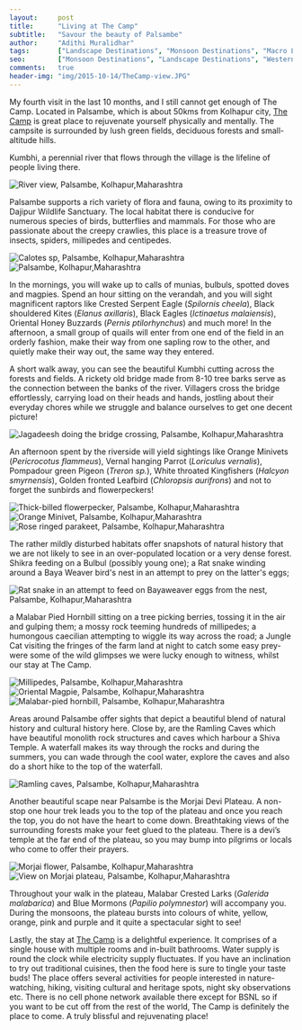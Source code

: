 ```yaml
---
layout:     post
title:      "Living at The Camp"
subtitle:   "Savour the beauty of Palsambe"
author:     "Adithi Muralidhar"
tags:       ["Landscape Destinations", "Monsoon Destinations", "Macro Life", "Reptiles"]
seo:		["Monsoon Destinations", "Landscape Destinations", "WesternGhats", "Reptiles", "TheCamp"]
comments:   true
header-img: "img/2015-10-14/TheCamp-view.JPG"
---
```


<p>My fourth visit in the last 10 months, and I still cannot get enough of The Camp. Located in Palsambe, which is about 50kms from Kolhapur city, <a href="http://www.wilderhood.com/accommodation/The%20Camp">The Camp</a> is great place to rejuvenate yourself physically and mentally. The campsite is surrounded by lush green fields, deciduous forests and small-altitude hills.</p>


<p>Kumbhi, a perennial river that flows through the village is the lifeline of people living there. </p>

<img src="{{ site.baseurl }}/img/2015-10-14/River-scape.JPG" alt="River view, Palsambe, Kolhapur,Maharashtra">


<p>Palsambe supports a rich variety of flora and fauna, owing to its proximity to Dajipur Wildlife Sanctuary. The local habitat there is conducive for numerous species of birds, butterflies and mammals. For those who are passionate about the creepy crawlies, this place is a treasure trove of insects, spiders, millipedes and centipedes.</p>


<img src="{{ site.baseurl }}/img/2015-10-14/calotes.JPG" alt="Calotes sp, Palsambe, Kolhapur,Maharashtra">
<img src="{{ site.baseurl }}/img/2015-10-14/flora.JPG" alt="Palsambe, Kolhapur,Maharashtra">


<p>In the mornings, you will wake up to calls of munias, bulbuls, spotted doves and magpies. Spend an hour sitting on the verandah, and you will sight magnificent raptors like Crested Serpent Eagle (<em>Spilornis cheela</em>), Black shouldered Kites (<em>Elanus axillaris</em>), Black Eagles (<em>Ictinaetus malaiensis</em>), Oriental Honey Buzzards (<em>Pernis ptilorhynchus</em>) and much more! In the afternoon, a small group of quails will enter from one end of the field in an orderly fashion, make their way from one sapling row to the other, and quietly make their way out, the same way they entered.</p>


<p>A short walk away, you can see the beautiful Kumbhi cutting across the forests and fields. A rickety old bridge made from 8-10 tree barks serve as the connection between the banks of the river. Villagers cross the bridge effortlessly, carrying load on their heads and hands, jostling about their everyday chores while we struggle and balance ourselves to get one decent picture!</p>

<img src="{{ site.baseurl }}/img/2015-10-14/Jagadeesh-crossing-bridge-thecamp.jpg" alt="Jagadeesh doing the bridge crossing, Palsambe, Kolhapur,Maharashtra">


<p>An afternoon spent by the riverside will yield sightings like Orange Minivets (<em>Pericrocotus flammeus</em>), Vernal hanging Parrot (<em>Loriculus vernalis</em>), Pompadour green Pigeon (<em>Treron sp.</em>), White throated Kingfishers (<em>Halcyon smyrnensis</em>), Golden fronted Leafbird (<em>Chloropsis aurifrons</em>) and not to forget the sunbirds and flowerpeckers!</p>

<img src="{{ site.baseurl }}/img/2015-10-14/Thick-billed-flowerpecker.JPG" alt="Thick-billed flowerpecker, Palsambe, Kolhapur,Maharashtra">
<img src="{{ site.baseurl }}/img/2015-10-14/orange-minivet-palsambe.jpg" alt="Orange Minivet, Palsambe, Kolhapur,Maharashtra">
<img src="{{ site.baseurl }}/img/2015-10-14/rose-ringed-parakeet-palsambe.jpg" alt="Rose ringed parakeet, Palsambe, Kolhapur,Maharashtra">

<p>The rather mildly disturbed habitats offer snapshots of natural history that we are not likely to see in an over-populated location or a very dense forest. Shikra feeding on a Bulbul (possibly young one); a Rat snake winding around a Baya Weaver bird's nest in an attempt to prey on the latter's eggs;</p>

<img src="{{ site.baseurl }}/img/2015-10-14/Rat-snake-trying-to-feed-on-bayaweaver-chicks.jpg" alt="Rat snake in an attempt to feed on Bayaweaver eggs from the nest, Palsambe, Kolhapur,Maharashtra">

<p>a Malabar Pied Hornbill sitting on a tree picking berries, tossing it in the air and gulping them; a mossy rock teeming hundreds of millipedes; a humongous caecilian attempting to wiggle its way across the road; a Jungle Cat visiting the fringes of the farm land at night to catch some easy prey- were some of the wild glimpses we were lucky enough to witness, whilst our stay at The Camp.</p>

<img src="{{ site.baseurl }}/img/2015-10-14/millipedes.JPG" alt="Millipedes, Palsambe, Kolhapur,Maharashtra">
<img src="{{ site.baseurl }}/img/2015-10-14/oriental-magpie-palsambe.jpg" alt="Oriental Magpie, Palsambe, Kolhapur,Maharashtra">
<img src="{{ site.baseurl }}/img/2015-10-14/Malabar-pied-hornbill.JPG" alt="Malabar-pied hornbill, Palsambe, Kolhapur,Maharashtra">


<p>Areas around Palsambe offer sights that depict a beautiful blend of natural history and cultural history here. Close by, are the Ramling Caves which have beautiful monolith rock structures and caves which harbour a Shiva Temple. A waterfall makes its way through the rocks and during the summers, you can wade through the cool water, explore the caves and also do a short hike to the top of the waterfall.</p>

<img src="{{ site.baseurl }}/img/2015-10-14/Ramling-caves.JPG" alt="Ramling caves, Palsambe, Kolhapur,Maharashtra">

<p>Another beautiful scape near Palsambe is the Morjai Devi Plateau. A non-stop one hour trek leads you to the top of the plateau and once you reach the top, you do not have the heart to come down. Breathtaking views of the surrounding forests make your feet glued to the plateau. There is a devi’s temple at the far end of the plateau, so you may bump into pilgrims or locals who come to offer their prayers.</p>

<img src="{{ site.baseurl }}/img/2015-10-14/Morjai-plateau.JPG" alt="Morjai flower, Palsambe, Kolhapur,Maharashtra">
<img src="{{ site.baseurl }}/img/2015-10-14/view-morjai.jpg" alt="View on Morjai plateau, Palsambe, Kolhapur,Maharashtra">

 
<p>Throughout your walk in the plateau, Malabar Crested Larks (<em>Galerida malabarica</em>) and Blue Mormons (<em>Papilio polymnestor</em>) will accompany you. During the monsoons, the plateau bursts into colours of white, yellow, orange, pink and purple and it quite a spectacular sight to see!</p>
 
 
<p>Lastly, the stay at <a href="http://www.wilderhood.com/accommodation/The%20Camp">The Camp</a> is a delightful experience. It comprises of a single house with multiple rooms and in-built bathrooms. Water supply is round the clock while electricity supply fluctuates. If you have an inclination to try out traditional cuisines, then the food here is sure to tingle your taste buds! The place offers several activities for people interested in nature-watching, hiking, visiting cultural and heritage spots, night sky observations etc. There is no cell phone network available there except for BSNL so if you want to be cut off from the rest of the world, The Camp is definitely the place to come. A truly blissful and rejuvenating place!</p>